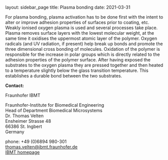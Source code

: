layout: sidebar_page
title: Plasma bonding
date: 2021-03-31

For plasma bonding, plasma activation has to be done first with the intent to alter or improve adhesion properties of surfaces prior to coating, etc. Weakly ionised oxygen plasma is used and several processes take place. Plasma removes surface layers with the lowest molecular weight, at the same time it oxidises the uppermost atomic layer of the polymer. Oxygen radicals (and UV radiation, if present) help break up bonds and promote the three dimensional cross bonding of molecules. Oxidation of the polymer is responsible for the increase in polar groups which is directly related to the adhesion properties of the polymer surface. After having exposed the substrates to the oxygen plasma they are pressed together and then heated to a temperature slightly below the glass transition temperature. This establishes a durable bond between the two substrates.
<!--break-->
__Contact:__

Fraunhofer IBMT

Fraunhofer-Institute for Biomedical Engineering  
Head of Department Biomedical Microsystems  
Dr. Thomas Velten  
Ensheimer Strasse 48   
66386 St. Ingbert   
Germany  

phone: +49 (0)6894 980-301   
thomas.velten@ibmt.fraunhofer.de  
[IBMT homepage](http://www.ibmt.fraunhofer.de/fhg/ibmt_en/biomedical_engineering/biomedical_microsystems/microsensors_microfluidics/index.jsp)